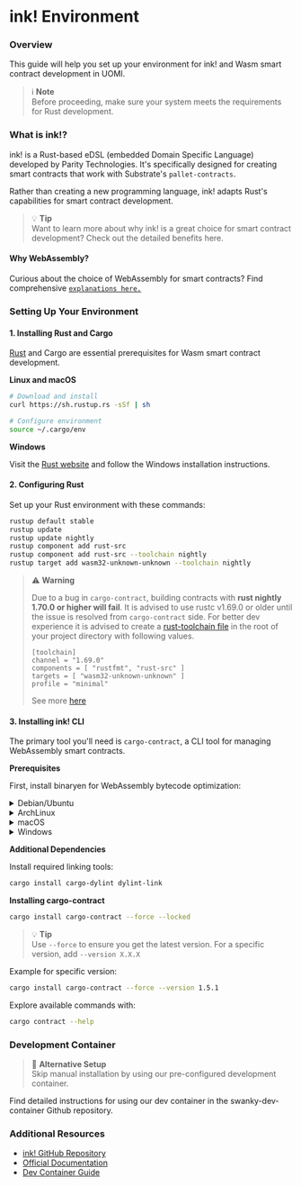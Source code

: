 # ink! Environment

### Overview

This guide will help you set up your environment for ink! and Wasm smart contract development in UOMI.

> ℹ️ **Note**\
> Before proceeding, make sure your system meets the requirements for Rust development.

### What is ink!?

ink! is a Rust-based eDSL (embedded Domain Specific Language) developed by Parity Technologies. It's specifically designed for creating smart contracts that work with Substrate's `pallet-contracts`.

Rather than creating a new programming language, ink! adapts Rust's capabilities for smart contract development.

> 💡 **Tip**\
> Want to learn more about why ink! is a great choice for smart contract development? Check out the detailed benefits here.

#### Why WebAssembly?

Curious about the choice of WebAssembly for smart contracts? Find comprehensive [`explanations here.`](https://use.ink/why-rust-for-smart-contracts/)

### Setting Up Your Environment

#### 1. Installing Rust and Cargo

[Rust](https://www.rust-lang.org/) and Cargo are essential prerequisites for Wasm smart contract development.

**Linux and macOS**

```bash
# Download and install
curl https://sh.rustup.rs -sSf | sh

# Configure environment
source ~/.cargo/env
```

**Windows**

Visit the [Rust website](https://www.rust-lang.org/) and follow the Windows installation instructions.

#### 2. Configuring Rust

Set up your Rust environment with these commands:

```bash
rustup default stable
rustup update
rustup update nightly
rustup component add rust-src
rustup component add rust-src --toolchain nightly
rustup target add wasm32-unknown-unknown --toolchain nightly
```

> ⚠️ **Warning**
>
> Due to a bug in `cargo-contract`, building contracts with **rust nightly 1.70.0 or higher will fail**. It is advised to use rustc v1.69.0 or older until the issue is resolved from `cargo-contract` side. For better dev experience it is advised to create a [rust-toolchain file](https://rust-lang.github.io/rustup/overrides.html#the-toolchain-file) in the root of your project directory with following values.
>
> ```
> [toolchain]
> channel = "1.69.0"
> components = [ "rustfmt", "rust-src" ]
> targets = [ "wasm32-unknown-unknown" ]
> profile = "minimal"
> ```
>
> See more [here](https://github.com/paritytech/cargo-contract/issues/1058)

#### 3. Installing ink! CLI

The primary tool you'll need is `cargo-contract`, a CLI tool for managing WebAssembly smart contracts.

**Prerequisites**

First, install binaryen for WebAssembly bytecode optimization:

<details>

<summary>Debian/Ubuntu</summary>

```bash
apt-get update
apt-get -y install binaryen
```

</details>

<details>

<summary>ArchLinux</summary>

```bash
pacman -S binaryen
```

</details>

<details>

<summary>macOS</summary>

```bash
brew install binaryen
```

</details>

<details>

<summary>Windows</summary>

```bash
Find binary releases at https://github.com/WebAssembly/binaryen/releases
```

</details>

**Additional Dependencies**

Install required linking tools:

```bash
cargo install cargo-dylint dylint-link
```

**Installing cargo-contract**

```bash
cargo install cargo-contract --force --locked
```

> 💡 **Tip**\
> Use `--force` to ensure you get the latest version. For a specific version, add `--version X.X.X`

Example for specific version:

```bash
cargo install cargo-contract --force --version 1.5.1
```

Explore available commands with:

```bash
cargo contract --help
```

### Development Container

> 🔧 **Alternative Setup**\
> Skip manual installation by using our pre-configured development container.

Find detailed instructions for using our dev container in the swanky-dev-container Github repository.

### Additional Resources

* [ink! GitHub Repository](https://github.com/use-ink/ink)
* [Official Documentation](https://use.ink/)
* [Dev Container Guide](https://github.com/inkdevhub/swanky-dev-container)
